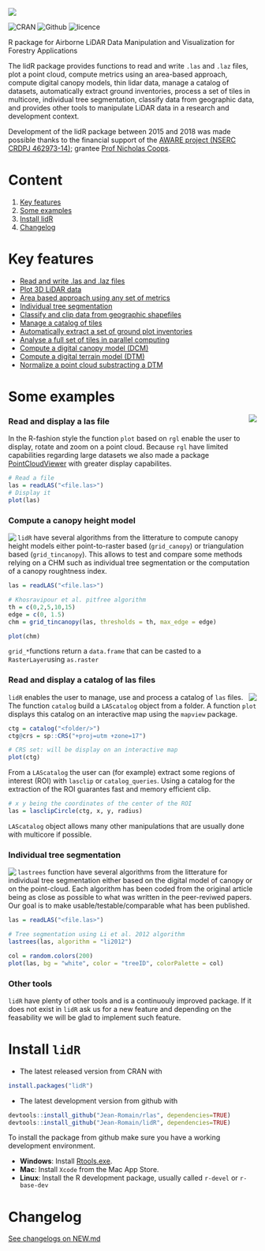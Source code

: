 ![](https://raw.githubusercontent.com/Jean-Romain/lidR/master/readme.img/lidr-ban.png)<br/>

![CRAN](https://img.shields.io/badge/CRAN-1.4.1-brightgreen.svg)  ![Github](https://img.shields.io/badge/Github-1.5.0-green.svg) ![licence](https://img.shields.io/badge/Licence-GPL--3-blue.svg) 

R package for Airborne LiDAR Data Manipulation and Visualization for Forestry Applications

The lidR package provides functions to read and write `.las` and `.laz` files, plot a point cloud, compute metrics using an area-based approach, compute digital canopy models, thin lidar data, manage a catalog of datasets, automatically extract ground inventories, process a set of tiles in multicore, individual tree segmentation, classify data from geographic data, and provides other tools to manipulate LiDAR data in a research and development context.

Development of the lidR package between 2015 and 2018 was made possible thanks to the financial support of the [AWARE project  (NSERC CRDPJ 462973-14)](http://aware.forestry.ubc.ca/); grantee [Prof Nicholas Coops](http://profiles.forestry.ubc.ca/person/nicholas-coops/).

# Content

1. [Key features](#key-features)
2. [Some examples](#some-examples)
3. [Install lidR](#install-lidr)
4. [Changelog](#changelog)

# Key features

- [Read and write .las and .laz files](https://github.com/Jean-Romain/lidR/wiki/readLAS)
- [Plot 3D LiDAR data](https://github.com/Jean-Romain/lidR/wiki/lasplot)
- [Area based approach using any set of metrics](https://github.com/Jean-Romain/lidR/wiki/grid_metrics)
- [Individual tree segmentation](https://github.com/Jean-Romain/lidR/wiki/Tree-segmentation-from-A-to-Z)
- [Classify and clip data from geographic shapefiles](https://github.com/Jean-Romain/lidR/wiki/lasclassify)
- [Manage a catalog of tiles](https://github.com/Jean-Romain/lidR/wiki/catalog)
- [Automatically extract a set of ground plot inventories](https://github.com/Jean-Romain/lidR/wiki/catalog_queries)
- [Analyse a full set of tiles in parallel computing](https://github.com/Jean-Romain/lidR/wiki/catalog_apply)
- [Compute a digital canopy model (DCM)](https://github.com/Jean-Romain/lidR/wiki/Rasterizing-perfect-canopy-height-models)
- [Compute a digital terrain model (DTM)](https://github.com/Jean-Romain/lidR/wiki/grid_terrain)
- [Normalize a point cloud substracting a DTM](https://github.com/Jean-Romain/lidR/wiki/lasnormalize)
    
# Some examples

<img align="right" src="https://raw.githubusercontent.com/Jean-Romain/lidR/master/readme.img/rotating-pointcloud.gif">

### Read and display a las file

In the R-fashion style the function `plot` based on `rgl` enable the user to display, rotate and zoom on a point cloud. Because `rgl` have limited capabilities regarding large datasets we also made a package [PointCloudViewer](https://github.com/Jean-Romain/PointCloudViewer) with greater display capabilites.

```r
# Read a file
las = readLAS("<file.las>")
# Display it
plot(las)
```

### Compute a canopy height model

<img align="left" src="https://raw.githubusercontent.com/Jean-Romain/lidR/master/readme.img/chm.png">

`lidR` have several algorithms from the litterature to compute canopy height models either point-to-raster based (`grid_canopy`) or triangulation based (`grid_tincanopy`). This allows to test and compare some methods relying on a CHM such as individual tree segmentation or the computation of a canopy roughtness index.

```r
las = readLAS("<file.las>")

# Khosravipour et al. pitfree algorithm
th = c(0,2,5,10,15)
edge = c(0, 1.5)
chm = grid_tincanopy(las, thresholds = th, max_edge = edge)

plot(chm)
```

`grid_*`functions return a `data.frame` that can be casted to a `RasterLayer`using `as.raster`


### Read and display a catalog of las files

<img align="right" src="https://raw.githubusercontent.com/Jean-Romain/lidR/master/readme.img/catalog-demo.gif">

`lidR` enables the user to manage, use and process a catalog of `las` files. The function `catalog` build a `LAScatalog` object from a folder. A function `plot` displays this catalog on an interactive map using the `mapview` package.

```r
ctg = catalog("<folder/>")
ctg@crs = sp::CRS("+proj=utm +zone=17")

# CRS set: will be display on an interactive map
plot(ctg)
```

From a `LAScatalog` the user can (for example) extract some regions of interest (ROI) with `lasclip` or `catalog_queries`. Using a catalog for the extraction of the ROI guarantes fast and memory efficient clip.

```r
# x y being the coordinates of the center of the ROI
las = lasclipCircle(ctg, x, y, radius)
```

`LAScatalog` object allows many other manipulations that are usually done with multicore if possible.

### Individual tree segmentation

<img align="left" src="https://raw.githubusercontent.com/Jean-Romain/lidR/master/readme.img/rotating-treeseg.gif" margin-right="5px">

`lastrees` function have several algorithms from the litterature for individual tree segmentation either based on the digital model of canopy or on the point-cloud. Each algorithm has been coded from the original article being as close as possible to what was written in the peer-reviwed papers. Our goal is to make usable/testable/comparable what has been published.

```r
las = readLAS("<file.las>")

# Tree segmentation using Li et al. 2012 algorithm
lastrees(las, algorithm = "li2012")

col = random.colors(200)
plot(las, bg = "white", color = "treeID", colorPalette = col)
```

### Other tools

`lidR` have plenty of other tools and is a continuouly improved package. If it does not exist in `lidR` ask us for a new feature and depending on the feasability we will be glad to implement such feature.

# Install `lidR`

* The latest released version from CRAN with

```r
install.packages("lidR")
```

* The latest development version from github with

```r
devtools::install_github("Jean-Romain/rlas", dependencies=TRUE)
devtools::install_github("Jean-Romain/lidR", dependencies=TRUE)
```

To install the package from github make sure you have a working development environment.

* **Windows**: Install [Rtools.exe](https://cran.r-project.org/bin/windows/Rtools/).  
* **Mac**: Install `Xcode` from the Mac App Store.
* **Linux**: Install the R development package, usually called `r-devel` or `r-base-dev`

# Changelog

[See changelogs on NEW.md](https://github.com/Jean-Romain/lidR/blob/master/NEWS.md)